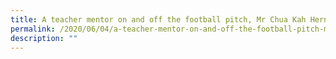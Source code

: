 ```yaml
---
title: A teacher mentor on and off the football pitch, Mr Chua Kah Hern
permalink: /2020/06/04/a-teacher-mentor-on-and-off-the-football-pitch-mr-chua-kah-hern/
description: ""
---
```

